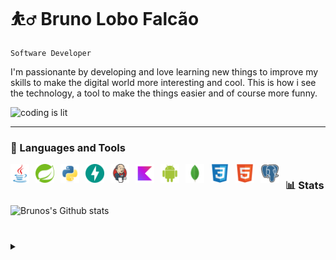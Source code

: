 # :bouncing_ball_man: Bruno Lobo Falcão

 `Software Developer`

I'm passionante by developing and love learning new things to improve my skills to make the digital world more interesting and cool. This is how i see the technology, a tool to make the things easier and of course more funny.


![coding is lit](https://user-images.githubusercontent.com/80421885/224390448-adea0d34-8618-4e06-8c9a-f5b73af64349.gif)

---

### :toolbox: Languages and Tools

<img align="left" alt="Java" width="30px" style="padding-right: 10px;" src="https://github.com/devicons/devicon/blob/master/icons/java/java-original.svg"/>
<img align="left" alt="Java" width="30px" style="padding-right: 10px;" src="https://github.com/devicons/devicon/blob/master/icons/spring/spring-original.svg"/>
<img align="left" alt="Java" width="30px" style="padding-right: 10px;" src="https://github.com/devicons/devicon/blob/master/icons/python/python-original.svg"/>
<img align="left" alt="Java" width="30px" style="padding-right: 10px;" src="https://github.com/devicons/devicon/blob/master/icons/fastapi/fastapi-original.svg"/>
<img align="left" alt="Java" width="30px" style="padding-right: 10px;" src="https://github.com/devicons/devicon/blob/master/icons/jenkins/jenkins-original.svg"/>
<img align="left" alt="Java" width="30px" style="padding-right: 10px;" src="https://github.com/devicons/devicon/blob/master/icons/kotlin/kotlin-original.svg"/>
<img align="left" alt="Java" width="30px" style="padding-right: 10px;" src="https://github.com/devicons/devicon/blob/master/icons/android/android-original.svg"/>
<img align="left" alt="Java" width="30px" style="padding-right: 10px;" src="https://github.com/devicons/devicon/blob/master/icons/mongodb/mongodb-original.svg"/>
<img align="left" alt="Java" width="30px" style="padding-right: 10px;" src="https://github.com/devicons/devicon/blob/master/icons/css3/css3-original.svg"/>
<img align="left" alt="Java" width="30px" style="padding-right: 10px;" src="https://github.com/devicons/devicon/blob/master/icons/html5/html5-original.svg"/>
<img align="left" alt="Java" width="30px" style="padding-right: 10px;" src="https://github.com/devicons/devicon/blob/master/icons/postgresql/postgresql-original.svg"/>

#

### :bar_chart: Stats

![Brunos's Github stats](https://github-readme-stats.vercel.app/api?username=Bruno-Falcao&show_icons=true&theme=radical)

#

<details>
 <summary><h3></h3></summary>

<!--
**Bruno-Falcao/Bruno-Falcao** is a ✨ _special_ ✨ repository because its `README.md` (this file) appears on your GitHub profile.

Here are some ideas to get you started:

- 🔭 I’m currently working on ...
- 🌱 I’m currently learning ...
- 👯 I’m looking to collaborate on ...
- 🤔 I’m looking for help with ...
- 💬 Ask me about ...
- 📫 How to reach me: ...
- 😄 Pronouns: ...
- ⚡ Fun fact: ...
-->
